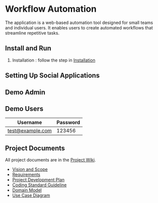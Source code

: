 # Workflow Automation

The application is a web-based automation tool designed for small teams and individual users. It enables users to create automated workflows that streamline repetitive tasks.

## Install and Run

1. Installation : follow the step in [Installation](https://github.com/TAGCH/Workflow-Automation/blob/main/Installation.md) 

## Setting Up Social Applications

## Demo Admin

## Demo Users
| Username | Password |
| -------- | ------- |
| test@example.com | 123456 |

## Project Documents

All project documents are in the [Project Wiki](../../wiki/Home).

- [Vision and Scope](../../wiki/Vision%20Statement)
- [Requirements](../../wiki/Requirements)
- [Project Development Plan](../../wiki/Project%20Development%20Plan)
- [Coding Standard Guideline](../../wiki/Coding%20Standard%20Guideline)
- [Domain Model](../../wiki/Domain%20Model)
- [Use Case Diagram](../../wiki/Use%20Case%20Diagram)
